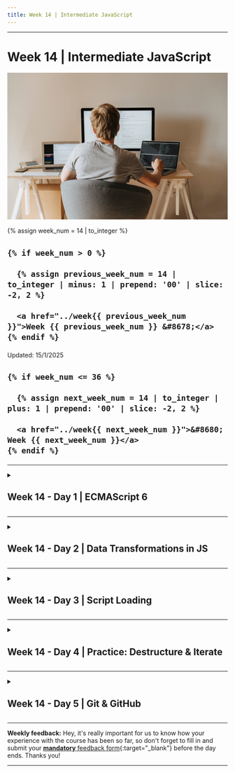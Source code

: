 ```yaml
---
title: Week 14 | Intermediate JavaScript
---
```


<hr class="mb-0">

<h1 id="{{ Week 14-Intermediate JavaScript | slugify }}">
  <span class="week-prefix">Week 14 |</span> Intermediate JavaScript
</h1>

<img src="assets/pexels-olia-danilevich-4974916.jpg" />

<div class="week-controls">

  {% assign week_num = 14 | to_integer %}

  <h2 class="week-controls__previous_week">

    {% if week_num > 0 %}

      {% assign previous_week_num = 14 | to_integer | minus: 1 | prepend: '00' | slice: -2, 2 %}

      <a href="../week{{ previous_week_num }}">Week {{ previous_week_num }} &#8678;</a>
    {% endif %}

  </h2>

  <span>Updated: 15/1/2025</span>

  <h2 class="week-controls__next_week">

    {% if week_num <= 36 %}

      {% assign next_week_num = 14 | to_integer | plus: 1 | prepend: '00' | slice: -2, 2 %}

      <a href="../week{{ next_week_num }}">&#8680; Week {{ next_week_num }}</a>
    {% endif %}

  </h2>

</div>

---

<!-- Week 14 - Day 1 | ECMAScript 6 -->
<details markdown="1">
  <summary>
    <h2>
      <span class="summary-day">Week 14 - Day 1</span> | ECMAScript 6</h2>
  </summary>

### Schedule

  - **Lecture: Features of (ECMAScript) ES6**
  - **Practice**
  - **Work on Project (Group/Personal)**

### Study Plan

  Your instructor will share the video lectures with you. Here are the topics covered:

  - **Part 1**:
    - ES6: Function Hoisting & Destructuring Assignment
  - **Part 2**:
    - ES6: Spread Operator

  The code from the lectures can be found [here](https://github.com/in-tech-gration/WDX-180/tree/main/curriculum/week14/assets/code){:target="_blank"}.

  Practice on the topics covered and explore the concepts by trying things out in your own code and further improve your understanding of the concepts by studying the following resources:

  - **(Object & Array) Destructuring Assignment**  

    - [Destructuring assignment](https://developer.mozilla.org/en-US/docs/Web/JavaScript/Reference/Operators/Destructuring_assignment){:target="_blank"}  
    - [ES6 In-Depth Destructuring](https://hacks.mozilla.org/2015/05/es6-in-depth-destructuring/){:target="_blank"}  
    - [Destructuring Assignment @JavaScript.info](https://javascript.info/destructuring-assignment)  
    - [Assigning to new variable names](https://developer.mozilla.org/en-US/docs/Web/JavaScript/Reference/Operators/Destructuring_assignment#assigning_to_new_variable_names){:target="_blank"}

  **Destructuring nested objects:**

  ```js
  const o = { a: { a1: 1, a2: 2 } }
  const { a } = o;
  console.log( a ); // => {a1: 1, a2: 2}
  const { a1 } = a;
  console.log( a1 ); // => 1
  const { a: { a2 } } = o;
  console.log( a2 ); // => 2
  ```

  - **Spread/Rest Operator**  

    - Spread Operator: [MDN](https://developer.mozilla.org/en-US/docs/Web/JavaScript/Reference/Operators/Spread_syntax){:target="_blank"}  
    - Rest Parameters: [MDN](https://developer.mozilla.org/en-US/docs/Web/JavaScript/Reference/Functions/rest_parameters){:target="_blank"}   

  - [Number.isInteger()](https://developer.mozilla.org/en-US/docs/Web/JavaScript/Reference/Global_Objects/Number/isInteger){:target="_blank"}  

  - **Safer Array Methods:**
    - `Array.sort()` (❌ AVOID), Prefer: [Array.toSorted()](https://developer.mozilla.org/en-US/docs/Web/JavaScript/Reference/Global_Objects/Array/toSorted){:target="_blank"}  
    - `Array.reverse()` (❌ AVOID), Prefer: [Array.toReversed()](https://developer.mozilla.org/en-US/docs/Web/JavaScript/Reference/Global_Objects/Array/toReversed){:target="_blank"}

  ---



  _Photo by [olia danilevich](https://www.pexels.com/photo/back-view-of-a-boy-sitting-on-grey-chair-while-using-his-laptop-computers-4974916/)_

<!-- Summary -->

<!-- Exercises -->

<!-- Extra Resources -->

<!-- Sources and Attributions -->
  
</details>

<hr class="mt-1">

<!-- Week 14 - Day 2 | Data Transformations in JS -->
<details markdown="1">
  <summary>
    <h2>
      <span class="summary-day">Week 14 - Day 2</span> | Data Transformations in JS</h2>
  </summary>

### Schedule

  - **Practice on yesterday's topics and share your questions**
  - **Watch lecture on data transformations**

### Study Plan

  - Watch our recorded live session on [Handling Data Transformations in JavaScript apps (using Quokka)](https://www.youtube.com/watch?v=CAp3avcHYCM){:target="_blank"}

  [![](./assets/Data.Transformations.jpg)](https://www.youtube.com/watch?v=CAp3avcHYCM){:target="_blank"}

<!-- Summary -->

<!-- Exercises -->

<!-- Extra Resources -->

<!-- Sources and Attributions -->
  
</details>

<hr class="mt-1">

<!-- Week 14 - Day 3 | Script Loading -->
<details markdown="1">
  <summary>
    <h2>
      <span class="summary-day">Week 14 - Day 3</span> | Script Loading</h2>
  </summary>

### Schedule

  - **Watch lectures on script loading strategies**
  - **Study the suggested material**
  - **Practice on the topics and share your questions**

### Study Plan

  Two more lectures coming your way. Today's recorded lectures are all about `<script>` types and loading strategies and several other things you need to know when loading JavaScript files with your HTML code (e.g. `Cache busting` and more).

  - Watch our recorded live sessions:
    - [Part 1](https://youtu.be/-8-0kUHpo34){:target="_blank"} 
    - Part 2: _(Your lecturer will share the link with you)_

  **Lecture Notes:**

  - If the type of a `<script>` is something other than `"text/javascript"` the code will not execute: `<script type="text/ops">`
  - `Cache Busting`: just add `?something=here` after the filepath, eg. `<script src="app.js?version=2.3">`

  > **Cache:** Oxford Languages and Google defines it as follows:
  >
  > (noun) "A collection of items of the same type stored in a hidden or inaccessible place."
  >
  > (noun: computing) "An auxiliary memory from which high-speed retrieval is possible."
  >
  > (verb) "Store away in hiding or for future use."
  >
  > (verb: computing) "Store (data) in a cache memory."



  - Ways to clean the cache manually:
    - (A) Through the Browser settings
    - (B) Through the `DevTools: Command Palette > Clear Site Data`
    - (C) Browser Feature: Hard Reload/Refresh, Right click on Reload > Empty Cache and Reload

  - Visited links can be styled with CSS [`:visited`](https://developer.mozilla.org/en-US/docs/Web/CSS/:visited){:target="_blank"}

  - How to disable JavaScript in the Browser:
    - Open up [Command Palette](https://developer.chrome.com/docs/devtools/command-menu){:target="_blank"} => Disable JavaScript

  - Caution: The `<noscript>` tag can be abused by ad/tracking services!

  - [Browser Caching using Meta Tags](https://cristian.sulea.net/blog/disable-browser-caching-with-meta-html-tags/){:target="_blank"}

  **Study Material:**

  - [The `<script>` at MDN](https://developer.mozilla.org/en-US/docs/Web/HTML/Element/script){:target="_blank"}

  - [What is the difference between async and defer in script loading?](https://www.30secondsofcode.org/html/s/async-defer/){:target="_blank"}

  - [What's The Difference Between Async & Defer?](https://pagespeedchecklist.com/async-and-defer){:target="_blank"}

  - [JavaScript Loading Priorities in Chrome](https://addyosmani.com/blog/script-priorities/){:target="_blank"}

  **Resources & further reading:**

  - [MIME Types](https://developer.mozilla.org/en-US/docs/Web/HTTP/Basics_of_HTTP/MIME_types){:target="_blank"}

  - [Async vs Defer attributes in JavaScript](https://www.linkedin.com/pulse/async-vs-defer-attributes-javascript-diwaker-mishra/)  
  
  - [\<script\> async, defer, async defer, module, nomodule, src, inline \- the cheat sheet](https://gist.github.com/jakub-g/385ee6b41085303a53ad92c7c8afd7a6)

<!-- Summary -->

<!-- Exercises -->

<!-- Extra Resources -->

<!-- Sources and Attributions -->
  
</details>

<hr class="mt-1">

<!-- Week 14 - Day 4 | Practice: Destructure & Iterate -->
<details markdown="1">
  <summary>
    <h2>
      <span class="summary-day">Week 14 - Day 4</span> | Practice: Destructure & Iterate</h2>
  </summary>

### Schedule

  - **Solve the coding challenges and share your questions**

<!-- ### Study Plan -->



<!-- ### Summary -->



<!-- Study Plan -->

<!-- Summary -->

### Exercises

**Here are today's activities from the `Turing School of Software Engineering`:**

## ES6 Destructuring



[“Destructuring”](https://developer.mozilla.org/en-US/docs/Web/JavaScript/Reference/Operators/Destructuring_assignment) allows you to pull out data from arrays and objects into distinct variables with concise syntax.

**Round 1:** Given an object, in one line, assign variables to the values of the object using different names than the keys already in the object.

```js
var object = {name: 'elvis', title: 'hip swinger'}

// YOUR CODE HERE...

// console.log(person) => 'elvis'
// console.log(job) => 'hip swinger'
```

**Round 2:** What if I want to grab the values of the first and second elements of a given array using variables, and then swap the values of those variables?

```js
var items = ['apple', 'banana', 'pear']

// Currently, I would get the following returns:
console.log(a) => 'apple'
console.log(b) => 'banana'

// Assign variables using ES6 so that we get (note, you cannot just make a completely new array):
console.log(a) => 'banana';
console.log(b) => 'apple';
```

**Round 3:** Given an object, write one line of code that assigns variables to the keys.

```js
var object = {
  user: 'brenna',
  id: 1,
  date: 'monday',
  module: 3
}

// console.log(user) => ‘brenna’
```

**Round 4:** Given an object with nested objects, write one line of code that assigns variables to the keys.

```js
var object1 = {
  user: 'elvis',
  address: {
    city: 'denver',
    state: 'colorado'
  },
  id: 1
}
```

**Round 5:** Given an object, in one line of code pull out the individual keys to be accessible directly.

```js
var object = {name: 'elvis', title: 'hip swinger'}

// console.log(name) => 'elvis'
// console.log(title) => 'hip swinger'
```

**Round 6:** Given a crazy array of objects with nested objects, iterate over it and grab just the artist and the third album title.

```js
var singers = [
  {
    artist: 'Elvis',
    albums: {
      album1: 'this first title for Elvis',
      album2: 'another second title for Elvis',
      album3: 'third title for Elvis'
    }
  },
  {
    artist: 'Cher',
    albums: {
      album1: 'this first title for Cher',
      album2: 'another second title for Cher',
      album3: 'third title for Cher'
    }
  }
]

// 'Artist: Elvis, Third Album: third title for Elvis'
// 'Artist: Cher, Third Album: third title for Cher'
```

## Approaching Problems Many Ways



**Learning Goals**

- Develop a deeper understanding of iterator methods
- Reduce the risk of being too attached to one iterator method OR avoiding an iterator method
- Compare and contrast iterator methods by using different iterators to achieve the same output
- Practice using console logs effectively as part of your workflow
- Take note as scope issues arise

Given the following array, you will be solving the same challenge three times today. Each time, you will be told which iterator method(s) you’re allowed to use.

```js
const ninetiesToys = [
  {
      name: "Tamagotchi",
      releaseYear: 1996,
      price: 15.99
  },
  {
      name: "Furby",
      releaseYear: 1998,
      price: 29.99
  },
  {
      name: "Super Soaker",
      releaseYear: 1989,
      price: 19.99
  },
  {
      name: "Pogs",
      releaseYear: 1991,
      price: 5.99
  },
  {
      name: "Game Boy",
      releaseYear: 1989,
      price: 89.99
  }
];
```

**Round 1:** Write a function `findCheapToys` that uses `forEach` and returns an array of toy names that cost less than $20. You may not use any other iterator methods.

**Round 2:** Solve the prompt using a `filter` and `map`. You may not use any other iterator methods.

**Round 3:** Solve the prompt using a `reduce`. You may not use any other iterator methods.

**Plot Twist**

One by one, go back to each round’s solution and refactor it so that the `ninetiesToys` data set is passed as an argument when you invoke the function. This allows the same function to be used with multiple data sets.

Ensure it still works for your `ninetiesToys` data. Then, copy/paste the `eightiesToys` dataset below at the top of your file and invoke the refactored solution with the `eightiesToys` data passed as the argument. Ensure the function gives the correct result. Consider how this changed the steps of that solution.

```js
const eightiesToys = [
  {
    name: "Rubik's Cube",
    releaseYear: 1980,
    price: 9.99
  },
  {
    name: "Transformers",
    releaseYear: 1984,
    price: 19.99
  },
  {
    name: "My Little Pony",
    releaseYear: 1983,
    price: 12.99
  },
  {
    name: "Cabbage Patch Kids",
    releaseYear: 1982,
    price: 24.99
  },
  {
    name: "Nintendo Entertainment System",
    releaseYear: 1985,
    price: 89.99
  },
  {
    name: "He-Man and the Masters of the Universe",
    releaseYear: 1982,
    price: 14.99
  }
];
```


  **IMPORTANT:** Make sure to complete all the tasks found in the **daily Progress Sheet** and update the sheet accordingly. Once you've updated the sheet, don't forget to `commit` and `push`. The progress draft sheet for this day is: **/user/week14/progress/progress.draft.w14.d04.csv**

  You should **NEVER** update the `draft` sheets directly, but rather work on a copy of them according to the instructions [found here](../week01/resources/PROGRESS-WORKFLOW.md).


<!-- Extra Resources -->

<!-- Sources and Attributions -->
  
</details>

<hr class="mt-1">

<!-- Week 14 - Day 5 | Git & GitHub -->
<details markdown="1">
  <summary>
    <h2>
      <span class="summary-day">Week 14 - Day 5</span> | Git & GitHub</h2>
  </summary>

### Schedule

  - **Watch the lectures**
  - **Practice on the topics and share your questions**

### Study Plan

  Your instructor will share the video lectures with you. Here are the topics covered:

  - Part 1: Git, GitHub, Branches and Git Workflow.
  - Part 2: Resolving merge conflicts and Debugging CSS

  **Lecture Notes:**

  - Git & GitHub Best Practices & Tips  

    - Create a real copy of the project folder from time to time, to ensure that you have a working backup in case s**t happens

    - Run `git status` to check the current branch and the status of the branch

    - Run `git pull` to download changes from the remote repo

<!-- Summary -->

<!-- Exercises -->

<!-- Extra Resources -->

<!-- Sources and Attributions -->
  
</details>


<hr class="mt-1">

**Weekly feedback:** Hey, it's really important for us to know how your experience with the course has been so far, so don't forget to fill in and submit your [**mandatory** feedback form](https://forms.gle/S6Zg3bbS2uuwsSZF9){:target="_blank"} before the day ends. Thanks you!



---

<!-- COMMENTS: -->
<script src="https://utteranc.es/client.js"
  repo="in-tech-gration/WDX-180"
  issue-term="pathname"
  theme="github-dark"
  crossorigin="anonymous"
  async>
</script>